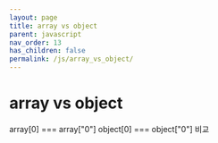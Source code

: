 ```yaml
---
layout: page
title: array vs object
parent: javascript
nav_order: 13
has_children: false
permalink: /js/array_vs_object/
---
```


# array vs object
array[0] === array["0"]
object[0] === object["0"]
비교